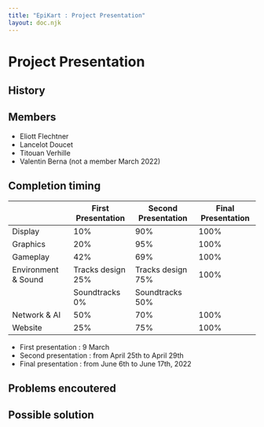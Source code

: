 ```yaml
---
title: "EpiKart : Project Presentation"
layout: doc.njk
---
```


# Project Presentation

## History

## Members

- Eliott Flechtner
- Lancelot Doucet
- Titouan Verhille
- Valentin Berna (not a member March 2022)

## Completion timing

|                      | First Presentation | Second Presentation | Final Presentation |
| -------------------- | ------------------ | ------------------- | ------------------ |
| Display              | 10\%               | 90\%                | 100\%              |
| Graphics             | 20\%               | 95\%                | 100\%              |
| Gameplay             | 42\%               | 69\%                | 100\%              |
| Environment \& Sound | Tracks design 25\% | Tracks design 75\%  | 100\%              |
|                      | Soundtracks 0\%    | Soundtracks 50\%    |                    |
| Network \& AI        | 50\%               | 70\%                | 100\%              |
| Website              | 25\%               | 75\%                | 100\%              |

- First presentation : 9 March
- Second presentation : from April 25th to April 29th
- Final presentation : from June 6th to June 17th, 2022

## Problems encoutered

## Possible solution
